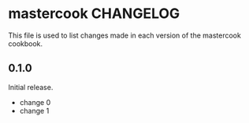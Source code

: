 # mastercook CHANGELOG

This file is used to list changes made in each version of the mastercook cookbook.

## 0.1.0

Initial release.

- change 0
- change 1
